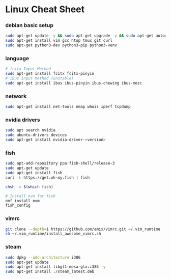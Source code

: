 # Linux Cheat Sheet
### debian basic setup
```bash
sudo apt-get update -y && sudo apt-get upgrade -y && sudo apt-get autoremove -y
sudo apt-get install vim gcc htop tmux git curl
sudo apt-get python3-dev python3-pip python3-venv
```

### language
```bash
# fcitx Input Method
sudo apt-get install fcitx fcitx-pinyin
# IBus Input Method (unstable)
sudo apt-get install ibus ibus-pinyin ibus-chewing ibus-mozc
```

### network 
```bash
sudo apt-get install net-tools nmap whois iperf tcpdump
```

### nvidia drivers
```bash
sudo apt search nvidia
sudo ubuntu-drivers devices
sudo apt-get install nvidia-driver-<version>
```

### fish
```bash
sudo apt-add-repository ppa:fish-shell/release-3
sudo apt-get update
sudo apt-get install fish
curl -L https://get.oh-my.fish | fish

chsh -s $(which fish)

# Install nvm for fish
omf install nvm
fish_config
```

### vimrc
```bash
git clone --depth=1 https://github.com/amix/vimrc.git ~/.vim_runtime
sh ~/.vim_runtime/install_awesome_vimrc.sh
```

### steam
```bash
sudo dpkg --add-architecture i386
sudo apt-get update
sudo apt-get install libgl1-mesa-glx:i386 -y
sudo apt-get install ./steam_latest.deb 
```

